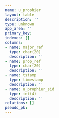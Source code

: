 ```yaml
---
name: u_prophier
layout: table
description: ''
type: unknown
app_area: ''
primary_key: 
indexes: []
columns:
- name: major_ref
  type: char(20)
  description: ''
- name: prop_ref
  type: char(20)
  description: ''
- name: tstamp
  type: timestamp
  description: ''
- name: u_prophier_sid
  type: int(4)
  description: ''
relations: []
pseudo_pk: 
---
```


